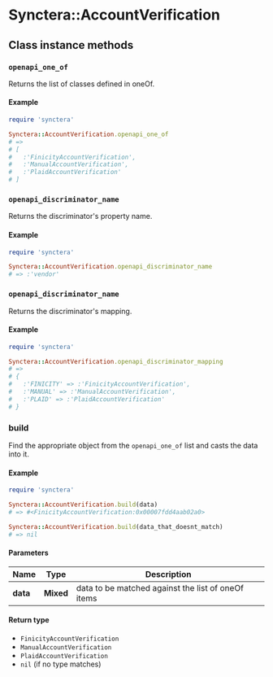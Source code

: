 # Synctera::AccountVerification

## Class instance methods

### `openapi_one_of`

Returns the list of classes defined in oneOf.

#### Example

```ruby
require 'synctera'

Synctera::AccountVerification.openapi_one_of
# =>
# [
#   :'FinicityAccountVerification',
#   :'ManualAccountVerification',
#   :'PlaidAccountVerification'
# ]
```

### `openapi_discriminator_name`

Returns the discriminator's property name.

#### Example

```ruby
require 'synctera'

Synctera::AccountVerification.openapi_discriminator_name
# => :'vendor'
```

### `openapi_discriminator_name`

Returns the discriminator's mapping.

#### Example

```ruby
require 'synctera'

Synctera::AccountVerification.openapi_discriminator_mapping
# =>
# {
#   :'FINICITY' => :'FinicityAccountVerification',
#   :'MANUAL' => :'ManualAccountVerification',
#   :'PLAID' => :'PlaidAccountVerification'
# }
```

### build

Find the appropriate object from the `openapi_one_of` list and casts the data into it.

#### Example

```ruby
require 'synctera'

Synctera::AccountVerification.build(data)
# => #<FinicityAccountVerification:0x00007fdd4aab02a0>

Synctera::AccountVerification.build(data_that_doesnt_match)
# => nil
```

#### Parameters

| Name | Type | Description |
| ---- | ---- | ----------- |
| **data** | **Mixed** | data to be matched against the list of oneOf items |

#### Return type

- `FinicityAccountVerification`
- `ManualAccountVerification`
- `PlaidAccountVerification`
- `nil` (if no type matches)

